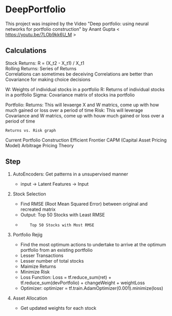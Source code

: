 # DeepPortfolio
This project was inspired by the Video "Deep portfolio: using neural networks for portfolio construction" by Anant Gupta
< https://youtu.be/7LOb9kk6U_M >

## Calculations
Stock Returns: R = (X_t2 - X_t1) / X_t1 \
Rolling Returns: Series of Returns \
Correlations can sometimes be deceiving
Correlations are better than Covariance for making choice decisions

W: Weights of individual stocks in a portfolio
R: Returns of individual stocks in a portfolio
Sigma: Covariance matrix of stocks ina portfolio

Portfolio:
    Returns: This will levaerge X and W matrics, come up with how much gained or loss over a period of time
    Risk: This will leverage Covariance and W matrics, come up with houw much gained or loss over a period of time
    
    Returns vs. Risk graph

Current Portfolio Construction
    Efficient Frontier
    CAPM (Capital Asset Pricing Model)
    Arbitrage Pricing Theory
    
## Step
1. AutoEncoders: Get patterns in a unsupervised manner
    - input -> Latent Features -> Input
2. Stock Selection
    - Find RMSE (Root Mean Squared Error) between original and recreated matrix
    - Output: Top 50 Stocks with Least RMSE
    -         Top 50 Stocks with Most RMSE

3. Portfolio Rejig
    - Find the most optimum actions to undertake to arrive at the optimum portfolio from an existing portfolio
    - Lesser Transactions
    - Lesser number of total stocks
    - Maimize Returns
    - Minimize Risk
    - Loss Function: Loss = tf.reduce_sum(ret) + tf.reduce_sum(devPortfolio) + changeWeight + weightLoss
    - Optimizer: optimizer = tf.train.AdamOptimizer(0.001).minimize(loss)

4. Asset Allocation
    - Get updated weights for each stock
